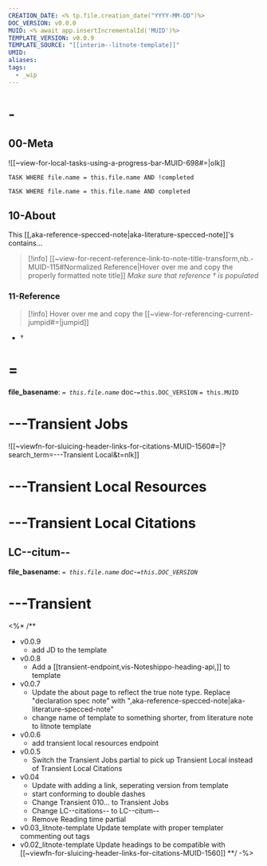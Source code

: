 ```yaml
---
CREATION_DATE: <% tp.file.creation_date("YYYY-MM-DD")%>
DOC_VERSION: v0.0.0
MUID: <% await app.insertIncrementalId('MUID')%>
TEMPLATE_VERSION: v0.0.9
TEMPLATE_SOURCE: "[[interim--litnote-template]]"
UMID: 
aliases: 
tags:
  - _wip
---
```


# -

## 00-Meta

![[~view-for-local-tasks-using-a-progress-bar-MUID-698#=|olk]]

```dataview
TASK WHERE file.name = this.file.name AND !completed
```
```dataview
TASK WHERE file.name = this.file.name AND completed
```


## 10-About

This [[,aka-reference-specced-note|aka-literature-specced-note]]'s contains...

> [!info] [[~view-for-recent-reference-link-to-note-title-transform,nb.-MUID-115#Normalized Reference|Hover over me and copy the properly formatted note title]]
> *Make sure that reference † is populated*
### 11-Reference

> [!info] Hover over me and copy the [[~view-for-referencing-current-jumpid#=|jumpid]]

* †

# =

**file_basename**: *`= this.file.name`* doc-`=this.DOC_VERSION` `= this.MUID`


# ---Transient Jobs

![[~viewfn-for-sluicing-header-links-for-citations-MUID-1560#=|?search_term=---Transient Local&t=nlk]]

# ---Transient Local Resources

# ---Transient Local Citations

## LC--citum--

**file_basename**: *`= this.file.name`* *doc-`=this.DOC_VERSION`*



# ---Transient

<%* /**
* v0.0.9
  * add JD to the template
* v0.0.8
  * Add a [[transient-endpoint,vis-Noteshippo-heading-api,]] to template
* v0.0.7
  * Update the about page to reflect the true note type. Replace "declaration spec note" with ",aka-reference-specced-note|aka-literature-specced-note"
  * change name of template to something shorter, from literature note to litnote template
* v0.0.6
  * add transient local resources endpoint
* v0.0.5
  * Switch the Transient Jobs partial to pick up Transient Local instead of Transient Local Citations
* v0.04
  * Update with adding a link, seperating version from template
  * start conforming to double dashes
  * Change Transient 010... to Transient Jobs
  * Change LC--citations-- to LC--citum--
  * Remove Reading time partial
* v0.03_litnote-template Update template with proper templater commenting out tags
* v0.02_litnote-template Update headings to be compatible with  [[~viewfn-for-sluicing-header-links-for-citations-MUID-1560]]
**/ -%>